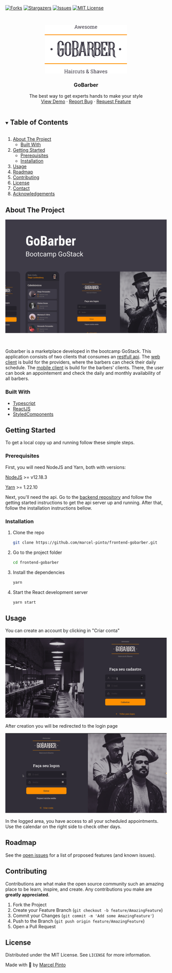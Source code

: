 [![Forks][forks-shield]][forks-url]
[![Stargazers][stars-shield]][stars-url]
[![Issues][issues-shield]][issues-url]
[![MIT License][license-shield]][license-url]

<!-- PROJECT LOGO -->
<br />
<p align="center">
  <a href="https://github.com/marcel-pinto/frontend-gobarber">
    <img src="./.github/logo.svg" alt="Logo"height="150">
  </a>

  <h3 align="center">GoBarber</h3>

  <p align="center">
    The best way to get experts hands to make your style
    <br />
    <a href="https://github.com/marcel-pinto/frontend-gobarber">View Demo</a>
    ·
    <a href="https://github.com/marcel-pinto/frontend-gobarber/issues">Report Bug</a>
    ·
    <a href="https://github.com/marcel-pinto/frontend-gobarber/issues">Request Feature</a>
  </p>
</p>

<!-- TABLE OF CONTENTS -->
<details open="open">
  <summary><h2 style="display: inline-block">Table of Contents</h2></summary>
  <ol>
    <li>
      <a href="#about-the-project">About The Project</a>
      <ul>
        <li><a href="#built-with">Built With</a></li>
      </ul>
    </li>
    <li>
      <a href="#getting-started">Getting Started</a>
      <ul>
        <li><a href="#prerequisites">Prerequisites</a></li>
        <li><a href="#installation">Installation</a></li>
      </ul>
    </li>
    <li><a href="#usage">Usage</a></li>
    <li><a href="#roadmap">Roadmap</a></li>
    <li><a href="#contributing">Contributing</a></li>
    <li><a href="#license">License</a></li>
    <li><a href="#contact">Contact</a></li>
    <li><a href="#acknowledgements">Acknowledgements</a></li>
  </ol>
</details>

<!-- ABOUT THE PROJECT -->

## About The Project

[![GoBarber cover][gobarber-cover]](https://github.com/marcel-pinto/frontend-gobarber)

<br />

Gobarber is a marketplace developed in the bootcamp GoStack. This application consists of two clients that consumes an [restfull api](https://github.com/marcel-pinto/backend-go-barber). The [web client](https://github.com/marcel-pinto/frontend-gobarber) is build for the providers, where the barbers can check their daily schedule. The [mobile client](https://github.com/marcel-pinto/mobile-go-barber) is build for the barbers' clients. There, the user can book an appointement and check the daily and monthly availability of all barbers.

### Built With

- [Typescript](https://www.typescriptlang.org/)
- [ReactJS](https://reactjs.org/)
- [StyledComponents](https://styled-components.com/)

<!-- GETTING STARTED -->

## Getting Started

To get a local copy up and running follow these simple steps.

### Prerequisites

First, you will need NodeJS and Yarn, both with versions:

[NodeJS](https://nodejs.org/en/) >= v12.18.3

[Yarn](https://classic.yarnpkg.com/en/docs/install/#debian-stable) >= 1.22.10

Next, you'll need the api. Go to the [backend repository](https://github.com/marcel-pinto/backend-go-barber) and follow the getting started instructions to get the api server up and running. After that, follow the installation instructions bellow.

### Installation

1.  Clone the repo
    ```sh
    git clone https://github.com/marcel-pinto/frontend-gobarber.git
    ```
2.  Go to the project folder
    ```sh
    cd frontend-gobarber
    ```
3.  Install the dependencies

    ```sh
    yarn
    ```

4.  Start the React development server

    ```sh
    yarn start
    ```

    <!-- USAGE EXAMPLES -->

## Usage

You can create an account by clicking in "Criar conta"
<br />

[![Create user screenshot][create-user-screenshot]](https://github.com/marcel-pinto/frontend-gobarber)

After creation you will be redirected to the login page
<br />

[![Login screenshot][login-screenshot]](https://github.com/marcel-pinto/frontend-gobarber)

In the logged area, you have access to all your scheduled appointments. Use the calendar on the right side to check other days.

<!-- ROADMAP -->

## Roadmap

See the [open issues](https://github.com/marcel-pinto/frontend-gobarber/issues) for a list of proposed features (and known issues).

<!-- CONTRIBUTING -->

## Contributing

Contributions are what make the open source community such an amazing place to be learn, inspire, and create. Any contributions you make are **greatly appreciated**.

1. Fork the Project
2. Create your Feature Branch (`git checkout -b feature/AmazingFeature`)
3. Commit your Changes (`git commit -m 'Add some AmazingFeature'`)
4. Push to the Branch (`git push origin feature/AmazingFeature`)
5. Open a Pull Request

<!-- LICENSE -->

## License

Distributed under the MIT License. See `LICENSE` for more information.

<!-- CONTACT -->

Made with 🧡 by [Marcel Pinto](https://github.com/marcel-pinto)

<!-- MARKDOWN LINKS & IMAGES -->
<!-- https://www.markdownguide.org/basic-syntax/#reference-style-links -->

[gobarber-cover]: ./.github/cover.png
[login-screenshot]: ./.github/login.gif
[create-user-screenshot]: ./.github/create-account.gif
[forks-shield]: https://img.shields.io/github/forks/marcel-pinto/frontend-gobarber?color=%23ff9000&style=for-the-badge
[forks-url]: https://github.com/marcel-pinto/frontend-gobarber/network/members
[stars-shield]: https://img.shields.io/github/stars/marcel-pinto/frontend-gobarber?color=%23ff9000&style=for-the-badge
[stars-url]: https://github.com/marcel-pinto/frontend-gobarber/stargazers
[issues-shield]: https://img.shields.io/github/issues/marcel-pinto/frontend-gobarber?color=%23ff9000&style=for-the-badge
[issues-url]: https://github.com/marcel-pinto/frontend-gobarber/issues
[license-shield]: https://img.shields.io/github/license/marcel-pinto/frontend-gobarber?color=%23ff9000&style=for-the-badge
[license-url]: https://github.com/marcel-pinto/frontend-gobarber/blob/master/LICENSE.txt
